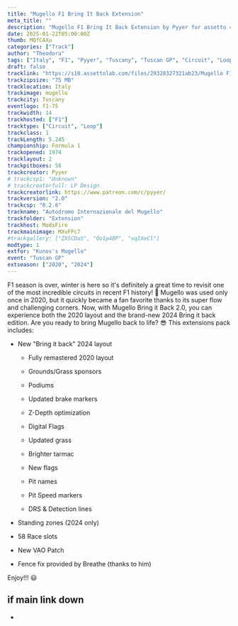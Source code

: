 ```yaml
---
title: "Mugello F1 Bring It Back Extension"
meta_title: ""
description: "Mugello F1 Bring It Back Extension by Pyyer for assetto corsa"
date: 2025-01-22T05:00:00Z
thumb: MQfCAXu
categories: ["Track"]
author: "Theodora"
tags: ["Italy", "F1", "Pyyer", "Tuscany", "Tuscan GP", "Circuit", "Loop"]
draft: false
tracklink: "https://s10.assettolab.com/files/29328327321ab23/Mugello F1 Extensions 2.0.zip"
trackzipsize: "75 MB"
tracklocation: Italy
trackimage: mugello
trackcity: Tuscany
eventlogo: f1-75
trackwidth: 14
trackhosted: ["F1"]
tracktype: ["Circuit", "Loop"]
trackclass: 1 
trackLength: 5.245
championship: Formula 1
trackopened: 1974
tracklayout: 2
trackpitboxes: 58
trackcreator: Pyyer
# trackcsp1: "Unknown"
# trackcreatorfull: LP Design
trackcreatorlink: https://www.patreon.com/c/pyyer/
trackversion: "2.0"
trackcsp: "0.2.6"
trackname: "Autodromo Internazionale del Mugello"
trackfolder: "Extension"
trackhost: ModsFire
trackmainimage: MXvFPc7
#trackgallery: ["ZX5CDaS", "Oo1p4BP", "xqIXeCl"]
modtype: 1
extfor: "Kunos's Mugello"
event: "Tuscan GP"
extseason: ["2020", "2024"]
---
```


F1 season is over, winter is here so it's definitely a great time to revisit one of the most incredible circuits in recent F1 history! 🥳️
Mugello was used only once in 2020, but it quickly became a fan favorite thanks to its super flow and challenging corners.
Now, with Mugello Bring it Back 2.0, you can experience both the 2020 layout and the brand-new 2024 Bring it back edition.
Are you ready to bring Mugello back to life? 😎
This extensions pack includes:

- New "Bring it back" 2024 layout

	- Fully remastered 2020 layout

	- Grounds/Grass sponsors

	- Podiums

	- Updated brake markers

	- Z-Depth optimization

	- Digital Flags

	- Updated grass

	- Brighter tarmac

	- New flags

	- Pit names

	- Pit Speed markers

	- DRS & Detection lines

- Standing zones (2024 only)

- 58 Race slots

- New VAO Patch

- Fence fix provided by Breathe (thanks to him)

Enjoy!!! 😃

## if main link down

- 